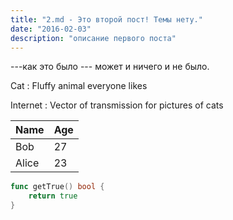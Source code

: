 ```yaml
---
title: "2.md - Это второй пост! Темы нету."
date: "2016-02-03"
description: "описание первого поста"
---
```


---как это было ---
может и ничего и не было.

Cat
: Fluffy animal everyone likes

Internet
: Vector of transmission for pictures of cats

Name    | Age
--------|------
Bob     | 27
Alice   | 23

``` go
func getTrue() bool {
    return true
}
```
